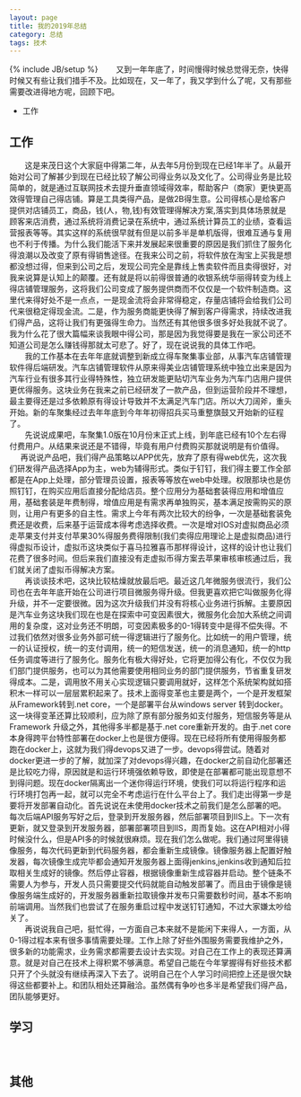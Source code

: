 ```yaml
---
layout: page
title: 我的2019年总结
category: 总结
tags: 技术
---
```

{% include JB/setup %}
　　又到一年年底了，时间慢得时候总觉得无奈，快得时候又有些让我们措手不及。比如现在，又一年了，我又学到什么了呢，又有那些需要改进得地方呢，回顾下吧。

* 工作 
## 工作
&#160; &#160; &#160; &#160;这是来茂日这个大家庭中得第二年，从去年5月份到现在已经1年半了。从最开始对公司了解甚少到现在已经比较了解公司得业务以及文化了。公司得业务是比较简单的，就是通过互联网技术去提升垂直领域得效率，帮助客户（商家）更快更高效得管理自己得店铺。算是工具类得产品，是做2B得生意。公司得核心是给客户提供对店铺员工，商品，钱(人，物,钱)有效管理得解决方案,落实到具体场景就是顾客来店消费，通过系统将消费记录在系统中，通过系统计算员工的业绩，查看运营报表等等。其实这样的系统很早就有但是以前多半是单机版得，很难互通与复用也不利于传播。为什么我们能活下来并发展起来很重要的原因是我们抓住了服务化得浪潮以及改变了原有得销售途径。在我来公司之前，将软件放在淘宝上买我是想都没想过得，但来到公司之后，发现公司完全是靠线上售卖软件而且卖得很好，对我来说算是认知上的颠覆。还有就是将以前得很普通的收银系统华丽得转变为线上得店铺管理服务，这将我们公司变成了服务提供商而不仅仅是一个软件制造商。这里代来得好处不是一点点，一是现金流将会非常得稳定，存量店铺将会给我们公司代来很稳定得现金流。二是，作为服务商能更快得了解到客户得需求，持续改进我们得产品，这将让我们有更强得生命力。当然还有其他很多很多好处我就不说了。我为什么花了很大篇幅来谈我眼中得公司，那是因为我觉得要是我在一家公司还不知道公司是怎么赚钱得那就太可悲了。好了，现在说说我的具体工作吧。  
&#160; &#160; &#160; &#160;我的工作基本在去年年底就调整到新成立得车聚集事业部，从事汽车店铺管理软件得后端研发。汽车店铺管理软件从原来得美业店铺管理系统中独立出来是因为汽车行业有很多其行业得特殊性，独立研发能更贴切汽车业务为汽车门店用户提供更优得服务。这块业务在我来之前已经研发了一款产品，但到运营阶段并不理想，最主要得还是过多依赖原有得设计导致并不太满足汽车门店。所以大刀阔斧，重头开始。新的车聚集经过去年年底到今年年初得招兵买马重整旗鼓又开始新的征程了。  
&#160; &#160; &#160; &#160;先说说成果吧，车聚集1.0版在10月份末正式上线，到年底已经有10个左右得付费用户。从结果来说还是不错得，毕竟有用户付费购买那就说明是有价值得。
&#160; &#160; &#160; &#160;再说说产品吧，我们得产品策略以APP优先，放弃了原有得web优先，这次我们研发得产品选择App为主，web为辅得形式。类似于钉钉，我们得主要工作全部都是在App上处理，部分管理员设置，报表等等放在web中处理。权限那块也是仿照钉钉，在购买应用后直接分配给店员。整个应用分为基础套装得应用和增值应用，基础套装是年费制得，增值应用是有需求再单独购买，基本满足按需购买的原则，让用户有更多的自主性。需求上今年有两次比较大的纷争，一次是基础套装免费还是收费，后来基于运营成本得考虑选择收费。一次是增对IOS对虚拟商品必须走苹果支付并支付苹果30%得服务费得限制(我们卖得应用理论上是虚拟商品)进行得虚拟币设计，虚拟币这块类似于喜马拉雅喜币那样得设计，这样的设计也让我们花费了很多时间。但后来我们直接没有走虚拟币得方案去苹果审核审核通过后，我们就关闭了虚拟币得解决方案。  
&#160; &#160; &#160; &#160;再谈谈技术吧，这块比较枯燥就放最后吧。最近这几年微服务很流行，我们公司也在去年年底开始在公司进行项目微服务得升级。但我更喜欢把它叫做服务化得升级，并不一定要很微。因为这次升级我们并没有将核心业务进行拆解。主要原因是汽车业务这块我们现在也是在探索中可变因素很大，微服务化会加大系统之间调用的复杂度，这对业务还不明朗，可变因素极多的0-1得转变中是得不偿失得。不过我们依然对很多业务外部可统一得逻辑进行了服务化。比如统一的用户管理，统一的认证授权，统一的支付调用，统一的短信发送，统一的消息通知，统一的http任务调度等进行了服务化。服务化有极大得好处，它将更加得公有化，不仅仅为我们部门提供服务，也可以为其他需要使用相同业务的部门提供服务，节省重复研发得成本。二是，调用放不用关心实现逻辑只要调用就好，这样怎个系统架构就如搭积木一样可以一层层累积起来了。技术上面得变革也主要是两个，一个是开发框架从Framework转到.net core，一个是部署平台从windows server 转到docker。这一块得变革还算比较顺利，应为除了原有部分服务如支付服务，短信服务等是从Framework 升级之外，其他得多半都是基于.net core重新开发的。由于.net core 本身得跨平台特性部署在docker上也是很方便得。现在已经将所有使用得服务都跑在docker上，这就为我们得devops又进了一步。devops得尝试。随着对docker更进一步的了解，就加深了对devops得兴趣，在docker之前自动化部署还是比较吃力得，原因就是和运行环境强依赖导致，即使是在部署都可能出现意想不到得问题。现在docker隔离出一个迷你得运行环境，使我们可以将运行程序和运行环境打包再一起，就可以完全不考虑运行在什么平台上了。我们走出得第一步是要将开发部署自动化。首先说说在未使用docker技术之前我们是怎么部署的吧。每次后端API服务写好之后，登录到开发服务器，然后部署项目到IIS上。下一次有更新，就又登录到开发服务器，部署部署项目到IIS，周而复始。这在API相对小得时候没什么，但是API多的时候就很麻烦。现在我们怎么做呢。我们通过阿里得镜像服务，每次代码更新到代码服务器，都会重新生成镜像。镜像服务器上配置好触发器，每次镜像生成完毕都会通知开发服务器上面得jenkins,jenkins收到通知后拉取相关生成好的镜像。然后停止容器，根据镜像重新生成容器并启动。整个链条不需要人为参与，开发人员只需要提交代码就能自动触发部署了。而且由于镜像是镜像服务端生成好的，开发服务器重新拉取镜像并发布只需要数秒时间，基本不影响前端调用。当然我们也尝试了在服务重启过程中发送钉钉通知，不过大家嫌太吵给关了。  
&#160; &#160; &#160; &#160;再说说我自己吧，挺忙得，一方面自己本来就不是能闲下来得人，一方面，从0-1得过程本来有很多事情需要处理。工作上除了好些外围服务需要我维护之外，很多新的功能需求，业务需求都需要去设计去实现。对自己在工作上的表现还算满意。就是对自己在技术上得积累不够满意。希望自己能在今年掌握得有好些技术都只开了个头就没有继续再深入下去了。说明自己在个人学习时间把控上还是很欠缺得这些都要补上。和团队相处还算融洽。虽然偶有争吵也多半是希望我们得产品，团队能够更好。

## 学习
　　
## 其他
　